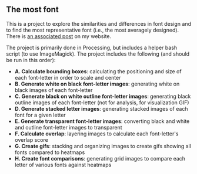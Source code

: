 ## The most font

This is a project to explore the similarities and differences in font design and to find the most representative font (i.e., the most averagely designed). There is [an associated post](http://ben-tanen.com/blog/2019/06/23/most-font.html) on my website.

The project is primarily done in Processing, but includes a helper bash script (to use ImageMagick). The project includes the following (and should be run in this order):

- **A. Calculate bounding boxes**: calculating the positioning and size of each font-letter in order to scale and center
- **B. Generate white on black font-letter images**: generating white on black images of each font-letter
- **C. Generate black on white outline font-letter images**: generating black outline images of each font-letter (not for analysis, for visualization GIF)
- **D. Generate stacked letter images**: generating stacked images of each font for a given letter
- **E. Generate transparent font-letter images**: converting black and white and outline font-letter images to transparent
- **F. Calculate overlap**: layering images to calculate each font-letter's overlap score
- **G. Create gifs**: stacking and organizing images to create gifs showing all fonts compared to heatmaps
- **H. Create font comparisons**: generating grid images to compare each letter of various fonts against heatmaps

